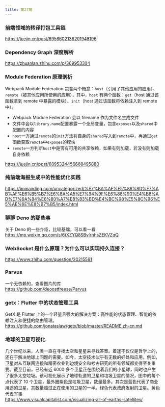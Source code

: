 ```yaml
---
title: 第27期
---
```


### 前端领域的转译打包工具链

https://juejin.cn/post/6956602138201948196

### Dependency Graph 深度解析

https://zhuanlan.zhihu.com/p/369953304

### Module Federation 原理剖析

Webpack Module Federation 包含两个概念：`host`（引用了其他应用的应用）、`remote`（被其他应用所使用的应用），其中，`host` 有两个函数：`get`（host 通过该函数拿到 remote 中暴露的模块）、`init`（host 通过该函数将依赖注入到 remote 中）。

- Webpack Module Federation 会以 filename 作为文件名生成文件
- 文件中会以`library.name`配置暴露一个全局变量，包含`exposes`以及`shared`中配置的内容
- `host`一方通过`remote`的`init`方法将自身的`shared`写入到`remote`中，再通过`get`函数获取`remote`中`exposes`的模块
- `remote`一方判断`host`中是否有可用的共享依赖，如果有则加载，若没有则加载自身依赖

https://juejin.cn/post/6895324456668495880

### 纯前端海报生成中的性能优化实践

https://immanding.com/uncategorized/%E7%BA%AF%E5%89%8D%E7%AB%AF%E6%B5%B7%E6%8A%A5%E7%94%9F%E6%88%90%E4%B8%AD%E7%9A%84%E6%80%A7%E8%83%BD%E4%BC%98%E5%8C%96%E5%AE%9E%E8%B7%B5/index.html

### 聊聊 Deno 的那些事

关于 Deno 的一些介绍，比较基础，可以看一看  
https://mp.weixin.qq.com/s/6tXZYQ8SBvIrhhsZEKVZqQ

### WebSocket 是什么原理？为什么可以实现持久连接？

https://www.zhihu.com/question/20215561

### Parvus

一个无依赖的，查看图片的库  
https://github.com/deoostfreese/Parvus

### getx：Flutter 中的状态管理工具

GetX 是 Flutter 上的一个轻量且强大的解决方案：高性能的状态管理、智能的依赖注入和便捷的路由管理。  
https://github.com/jonataslaw/getx/blob/master/README.zh-cn.md

### 地球的卫星可视化

几个世纪以来，人类一直在寻找太空和星星来寻找答案。着迷不仅仅是哲学上的，还在于解决地球上问题的需要。如今，太空技术似乎有无数的好处和应用。例如，卫星对从互联网连接和精密农业到边境安全和考古研究的所有领域都变得至关重要。截至目前，已经有近 6000 多个卫星正在围绕着我们的小星球，同时也产生了很多太空垃圾。该可视化展示了地球轨道的卫星和垃圾卫星的情况，图中的每个点代表了 10 个卫星，最外圈紫色是垃圾卫星，数量最多。其次是蓝色代表了商业用途的卫星，其数量超过正在使用的卫星的一半。绿色代表政府发射的卫星。黄色代表军事<br />
https://www.visualcapitalist.com/visualizing-all-of-earths-satellites/
